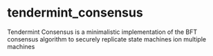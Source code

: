# tendermint_consensus
Tendermint Consensus is a minimalistic implementation of the BFT consensus algorithm to securely replicate state machines ion multiple machines
